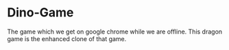 # Dino-Game
The game which we get on google chrome while we are offline. This dragon game is the enhanced clone of that game.
